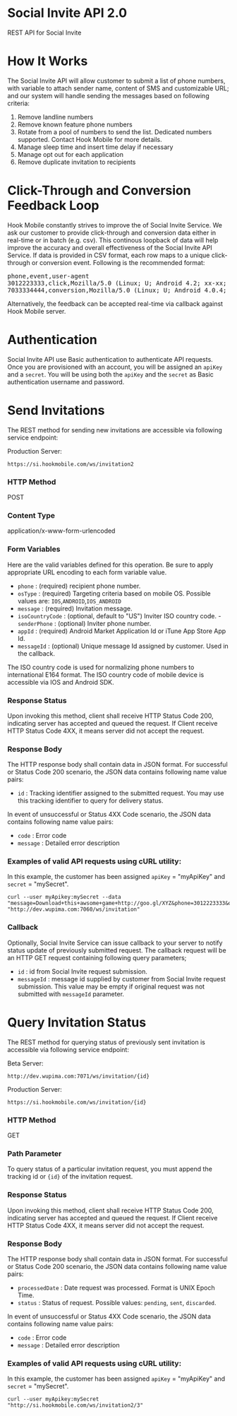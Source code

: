 Social Invite API 2.0
============

REST API for Social Invite


# How It Works
The Social Invite API will allow customer to submit a list of phone numbers, with variable to attach sender name, content of SMS and customizable URL; and our system will handle sending the messages based on following criteria:

1. Remove landline numbers
2. Remove known feature phone numbers
3. Rotate from a pool of numbers to send the list. Dedicated numbers supported.  Contact Hook Mobile for more details.
4. Manage sleep time and insert time delay if necessary
5. Manage opt out for each application
6. Remove duplicate invitation to recipients

# Click-Through and Conversion Feedback Loop
Hook Mobile constantly strives to improve the of Social Invite Service.  We ask our customer to provide click-through and conversion data either in real-time or in batch (e.g. csv). This continous loopback of data will help improve the accuracy and overall effectiveness of the Social Invite API Service.
If data is provided in CSV format, each row maps to a unique click-through or conversion event.  Following is the recommended format:

<pre>phone,event,user-agent
3012223333,click,Mozilla/5.0 (Linux; U; Android 4.2; xx-xx; GT-I9500 Build/JDQ39) AppleWebKit/534.30 (KHTML, like Gecko) Version/4.0 Mobile Safari/534.30
7033334444,conversion,Mozilla/5.0 (Linux; U; Android 4.0.4; pl-pl; Sony Xperia Neo V Build/IMM76D) AppleWebKit/534.30 (KHTML, like Gecko) Version/4.0 Mobile Safari/534.30
</pre>

Alternatively, the feedback can be accepted real-time via callback against Hook Mobile server.  

# Authentication
Social Invite API use Basic authentication to authenticate API requests.  Once you are provisioned with an account, you will be assigned an <code>apiKey</code> and a <code>secret</code>.  You will be using both the <code>apiKey</code> and the <code>secret</code> as Basic authentication username and password.

# Send Invitations
The REST method for sending new invitations are accessible via following service endpoint:

Production Server: 
<pre><code>https://si.hookmobile.com/ws/invitation2</code></pre>

<H3>HTTP Method</H3>
POST

<H3>Content Type</H3>
application/x-www-form-urlencoded

<H3>Form Variables</H3>
Here are the valid variables defined for this operation.  Be sure to apply appropriate URL encoding to each form variable value.

- <code>phone</code> : (required) recipient phone number.
- <code>osType</code> : (required) Targeting criteria based on mobile OS. Possible values are: <code>IOS</code>,<code>ANDROID</code>,<code>IOS_ANDROID</code>
- <code>message</code> : (required) Invitation message.  
- <code>isoCountryCode</code> : (optional, default to "US") Inviter ISO country code.  - <code>senderPhone</code> : (optional) Inviter phone number.
- <code>appId</code> : (required) Android Market Application Id or iTune App Store App Id.
- <code>messageId</code> : (optional) Unique message Id assigned by customer.  Used in the callback.

The ISO country code is used for normalizing phone numbers to international E164 format.  The ISO country code of mobile device is accessible via IOS and Android SDK.

<H3>Response Status</H3>
Upon invoking this method, client shall receive HTTP Status Code 200, indicating server has accepted and queued the request. If Client receive HTTP Status Code 4XX, it means server did not accept the request.

<H3>Response Body</H3>
The HTTP response body shall contain data in JSON format. For successful or Status Code 200 scenario, the JSON data contains following name value pairs:

- <code>id</code> : Tracking identifier assigned to the submitted request.  You may use this tracking identifier to query for delivery status.

In event of unsuccessful or Status 4XX Code scenario, the JSON data contains following name value pairs:

- <code>code</code> : Error code
- <code>message</code> : Detailed error description

<H3>Examples of valid API requests using cURL utility:</H3>
In this example, the customer has been assigned <code>apiKey</code> = "myApiKey" and <code>secret</code> = "mySecret".  

<pre><code>curl --user myApikey:mySecret --data "message=Download+this+awsome+game+http://goo.gl/XYZ&amp;phone=3012223333&amp;osType=ANDROID&amp;appId=com.mediocre.sprinklefree&amp;messageId=8s3k3g" "http://dev.wupima.com:7060/ws/invitation"</code></pre>

<H3>Callback</H3>
Optionally, Social Invite Service can issue callback to your server to notify status update of previously submitted request.
The callback request will be an HTTP GET request containing following query parameters;

-  <code>id</code> : id from Social Invite request submission.
-  <code>messageId</code> : message id supplied by customer from Social Invite request submission.  This value may be empty if original request was not submitted with <code>messageId</code> parameter.


# Query Invitation Status
The REST method for querying status of previously sent invitation is accessible via following service endpoint:

Beta Server: 
<pre><code>http://dev.wupima.com:7071/ws/invitation/{id}</code></pre>
Production Server: 
<pre><code>https://si.hookmobile.com/ws/invitation/{id}</code></pre>

<H3>HTTP Method</H3>
GET

<H3>Path Parameter</H3>
To query status of a particular invitation request, you must append the tracking id or <code>{id}</code> of the invitation request.

<H3>Response Status</H3>
Upon invoking this method, client shall receive HTTP Status Code 200, indicating server has accepted and queued the request. If Client receive HTTP Status Code 4XX, it means server did not accept the request.

<H3>Response Body</H3>
The HTTP response body shall contain data in JSON format. For successful or Status Code 200 scenario, the JSON data contains following name value pairs:

- <code>processedDate</code> : Date request was processed. Format is UNIX Epoch Time.
- <code>status</code> : Status of request. Possible values: <code>pending</code>, <code>sent</code>, <code>discarded</code>. 

In event of unsuccessful or Status 4XX Code scenario, the JSON data contains following name value pairs:

- <code>code</code> : Error code
- <code>message</code> : Detailed error description

<H3>Examples of valid API requests using cURL utility:</H3>
In this example, the customer has been assigned <code>apiKey</code> = "myApiKey" and <code>secret</code> = "mySecret".  

<pre><code>curl --user myApikey:mySecret "http://si.hookmobile.com/ws/invitation2/3"</code></pre>



